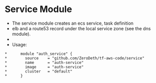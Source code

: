 # Service Module
 * The service module creates an ecs service, task definition
 * elb and a route53 record under the local service zone (see the dns module).
 *
 * Usage:
 ```
 *      module "auth_service" {
 *        source    = "github.com/ZeroDeth/tf-aws-code/service"
 *        name      = "auth-service"
 *        image     = "auth-service"
 *        cluster   = "default"
 *      }
```
